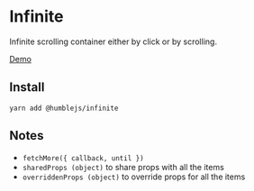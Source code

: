 # Infinite
Infinite scrolling container either by click or by scrolling.

[Demo](https://humblejs.zuhd.org/pkg/infinite/demo)

## Install

```
yarn add @humblejs/infinite
```

## Notes

 * `fetchMore({ callback, until })`
 * `sharedProps (object)` to share props with all the items
 * `overriddenProps (object)` to override props for all the items
